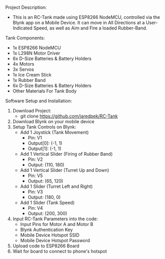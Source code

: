 Project Description:
- This is an RC-Tank made using ESP8266 NodeMCU, controlled via the Blynk app on a Mobile Device. It can move in All Directions at a User-Indicated Speed, as well as Aim and Fire a loaded Rubber-Band.

Tank Components:
- 1x ESP8266 NodeMCU
- 1x L298N Motor Driver
- 6x D-Size Batteries & Battery Holders
- 4x Motors
- 3x Servos
- 1x Ice Cream Stick
- 1x Rubber Band
- 6x D-Size Batteries & Battery Holders
- Other Materials For Tank Body

Software Setup and Installation:
1. Download Project:
    - git clone https://github.com/jaredpek/RC-Tank
2. Download Blynk on your mobile device
3. Setup Tank Controls on Blynk:
    - Add 1 Joystick (Tank Movement)
        - Pin: V1
        - Output[0]: (-1, 1)
        - Output[1]: (-1, 1)
    - Add 1 Vertical Slider (Firing of Rubber Band)
        - Pin: V2
        - Output: (110, 180)
    - Add 1 Vertical Slider (Turret Up and Down)
        - Pin: V5
        - Output: (65, 120)
    - Add 1 Slider (Turret Left and Right)
        - Pin: V3
        - Output: (180, 0)
    - Add 1 Slider (Tank Speed)
        - Pin: V4
        - Output: (200, 300)
4. Input RC-Tank Parameters into the code:
    - Input Pins for Motor A and Motor B
    - Blynk Authentication Key
    - Mobile Device Hotspot SSID
    - Mobile Device Hotspot Password
5. Upload code to ESP8266 Board
6. Wait for board to connect to phone's hotspot
